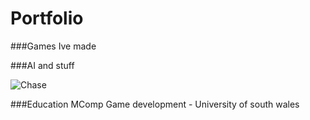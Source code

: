 # Portfolio

###Games Ive made

###AI and stuff

![Chase](https://github.com/user-attachments/assets/2cc60ba2-baf7-4115-9c97-194cba68e14b)

###Education
MComp Game development - University of south wales
